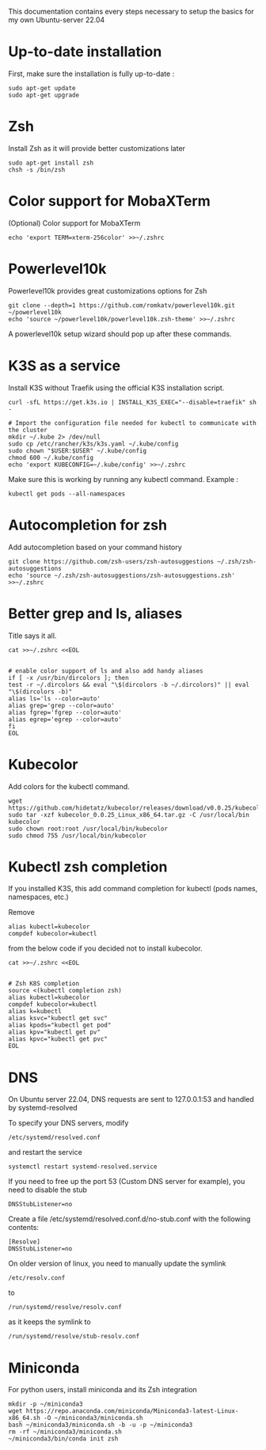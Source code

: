 This documentation contains every steps necessary to setup the basics for my own Ubuntu-server 22.04

# Up-to-date installation
First, make sure the installation is fully up-to-date :

    sudo apt-get update
    sudo apt-get upgrade

  

# Zsh
Install Zsh as it will provide better customizations later

	sudo apt-get install zsh
	chsh -s /bin/zsh
  

# Color support for MobaXTerm
(Optional) Color support for MobaXTerm

	echo 'export TERM=xterm-256color' >>~/.zshrc

  

# Powerlevel10k
Powerlevel10k provides great customizations options for Zsh

	git clone --depth=1 https://github.com/romkatv/powerlevel10k.git ~/powerlevel10k
	echo 'source ~/powerlevel10k/powerlevel10k.zsh-theme' >>~/.zshrc

 A powerlevel10k setup wizard should pop up after these commands.


  

# K3S as a service
Install K3S without Traefik using the official K3S installation script.

	curl -sfL https://get.k3s.io | INSTALL_K3S_EXEC="--disable=traefik" sh -
	
	# Import the configuration file needed for kubectl to communicate with the cluster
	mkdir ~/.kube 2> /dev/null
	sudo cp /etc/rancher/k3s/k3s.yaml ~/.kube/config
	sudo chown "$USER:$USER" ~/.kube/config
	chmod 600 ~/.kube/config
	echo 'export KUBECONFIG=~/.kube/config' >>~/.zshrc

  Make sure this is working by running any kubectl command. Example :
  
	kubectl get pods --all-namespaces

# Autocompletion for zsh
Add autocompletion based on your command history

	git clone https://github.com/zsh-users/zsh-autosuggestions ~/.zsh/zsh-autosuggestions
	echo 'source ~/.zsh/zsh-autosuggestions/zsh-autosuggestions.zsh' >>~/.zshrc

  

# Better grep and ls, aliases
Title says it all.

	cat >>~/.zshrc <<EOL


	# enable color support of ls and also add handy aliases
	if [ -x /usr/bin/dircolors ]; then
	test -r ~/.dircolors && eval "\$(dircolors -b ~/.dircolors)" || eval "\$(dircolors -b)"
	alias ls='ls --color=auto'
	alias grep='grep --color=auto'
	alias fgrep='fgrep --color=auto'
	alias egrep='egrep --color=auto'
	fi
	EOL

  
# Kubecolor
Add colors for the kubectl command.
	
	wget https://github.com/hidetatz/kubecolor/releases/download/v0.0.25/kubecolor_0.0.25_Linux_x86_64.tar.gz
	sudo tar -xzf kubecolor_0.0.25_Linux_x86_64.tar.gz -C /usr/local/bin kubecolor
	sudo chown root:root /usr/local/bin/kubecolor
	sudo chmod 755 /usr/local/bin/kubecolor

# Kubectl zsh completion
If you installed K3S, this add command completion for kubectl (pods names, namespaces, etc.)

Remove

	alias kubectl=kubecolor 
	compdef kubecolor=kubectl

from the below code if you decided not to install kubecolor.
		
	cat >>~/.zshrc <<EOL
	
	
	# Zsh K8S completion
	source <(kubectl completion zsh)
	alias kubectl=kubecolor
	compdef kubecolor=kubectl
	alias k=kubectl
	alias ksvc="kubectl get svc"
	alias kpods="kubectl get pod"
	alias kpv="kubectl get pv"
	alias kpvc="kubectl get pvc"
	EOL
  

# DNS
On Ubuntu server 22.04, DNS requests are sent to 127.0.0.1:53 and handled by systemd-resolved

To specify your DNS servers, modify 
	
	/etc/systemd/resolved.conf 

and restart the service

	systemctl restart systemd-resolved.service

If you need to free up the port 53 (Custom DNS server for example), you need to disable the stub

	DNSStubListener=no

Create a file /etc/systemd/resolved.conf.d/no-stub.conf with the following contents:

	[Resolve]
	DNSStubListener=no

On older version of linux, you need to manually update the symlink
	
	/etc/resolv.conf

to

	/run/systemd/resolve/resolv.conf

as it keeps the symlink to 

	/run/systemd/resolve/stub-resolv.conf


# Miniconda
For python users, install miniconda and its Zsh integration
	
	mkdir -p ~/miniconda3
	wget https://repo.anaconda.com/miniconda/Miniconda3-latest-Linux-x86_64.sh -O ~/miniconda3/miniconda.sh
	bash ~/miniconda3/miniconda.sh -b -u -p ~/miniconda3
	rm -rf ~/miniconda3/miniconda.sh
	~/miniconda3/bin/conda init zsh